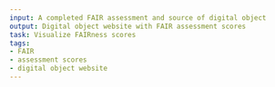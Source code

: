 ```yaml
---
input: A completed FAIR assessment and source of digital object
output: Digital object website with FAIR assessment scores
task: Visualize FAIRness scores
tags:
- FAIR
- assessment scores
- digital object website
---
```

